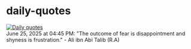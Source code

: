 # daily-quotes
[![Daily quotes](https://github.com/ceepu8/daily-quotes/actions/workflows/daily-quote.yml/badge.svg)](https://github.com/ceepu8/daily-quotes/actions/workflows/daily-quote.yml)<br/>
June 25, 2025 at 04:45 PM: "The outcome of fear is disappointment and shyness is frustration." - Ali ibn Abi Talib (R.A)
